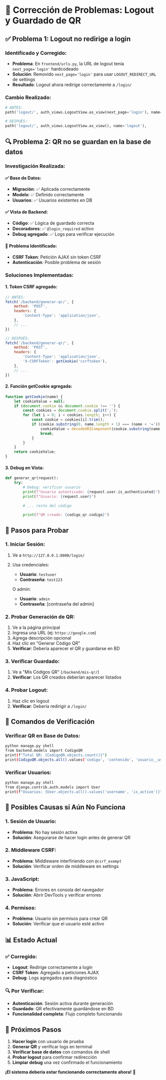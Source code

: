 # 🔧 Corrección de Problemas: Logout y Guardado de QR

## ✅ Problema 1: Logout no redirige a login

### **Identificado y Corregido**:
- **Problema**: En `frontend/urls.py`, la URL de logout tenía `next_page='login'` hardcodeado
- **Solución**: Removido `next_page='login'` para usar `LOGOUT_REDIRECT_URL` de settings
- **Resultado**: Logout ahora redirige correctamente a `/login/`

### **Cambio Realizado**:
```python
# ANTES:
path('logout/', auth_views.LogoutView.as_view(next_page='login'), name='logout'),

# DESPUÉS:
path('logout/', auth_views.LogoutView.as_view(), name='logout'),
```

## 🔍 Problema 2: QR no se guardan en la base de datos

### **Investigación Realizada**:

#### ✅ **Base de Datos**:
- **Migración**: ✅ Aplicada correctamente
- **Modelo**: ✅ Definido correctamente
- **Usuarios**: ✅ Usuarios existentes en DB

#### ✅ **Vista de Backend**:
- **Código**: ✅ Lógica de guardado correcta
- **Decoradores**: ✅ `@login_required` activo
- **Debug agregado**: ✅ Logs para verificar ejecución

#### 🔧 **Problema Identificado**:
- **CSRF Token**: Petición AJAX sin token CSRF
- **Autenticación**: Posible problema de sesión

### **Soluciones Implementadas**:

#### 1. **Token CSRF agregado**:
```javascript
// ANTES:
fetch('/backend/generar-qr/', {
    method: 'POST',
    headers: {
        'Content-Type': 'application/json',
    },
    // ...
})

// DESPUÉS:
fetch('/backend/generar-qr/', {
    method: 'POST',
    headers: {
        'Content-Type': 'application/json',
        'X-CSRFToken': getCookie('csrftoken'),
    },
    // ...
})
```

#### 2. **Función getCookie agregada**:
```javascript
function getCookie(name) {
    let cookieValue = null;
    if (document.cookie && document.cookie !== '') {
        const cookies = document.cookie.split(';');
        for (let i = 0; i < cookies.length; i++) {
            const cookie = cookies[i].trim();
            if (cookie.substring(0, name.length + 1) === (name + '=')) {
                cookieValue = decodeURIComponent(cookie.substring(name.length + 1));
                break;
            }
        }
    }
    return cookieValue;
}
```

#### 3. **Debug en Vista**:
```python
def generar_qr(request):
    try:
        # Debug: verificar usuario
        print(f"Usuario autenticado: {request.user.is_authenticated}")
        print(f"Usuario: {request.user}")
        
        # ... resto del código
        
        print(f"QR creado: {codigo_qr.codigo}")
```

## 🧪 Pasos para Probar

### **1. Iniciar Sesión**:
1. Ve a `http://127.0.0.1:8000/login/`
2. Usa credenciales:
   - **Usuario**: `testuser`
   - **Contraseña**: `test123`
   
   O admin:
   - **Usuario**: `admin`
   - **Contraseña**: [contraseña del admin]

### **2. Probar Generación de QR**:
1. Ve a la página principal
2. Ingresa una URL (ej: `https://google.com`)
3. Agrega descripción opcional
4. Haz clic en "Generar Código QR"
5. **Verificar**: Debería aparecer el QR y guardarse en BD

### **3. Verificar Guardado**:
1. Ve a "Mis Códigos QR" (`/backend/mis-qr/`)
2. **Verificar**: Los QR creados deberían aparecer listados

### **4. Probar Logout**:
1. Haz clic en logout
2. **Verificar**: Debería redirigir a `/login/`

## 🔧 Comandos de Verificación

### **Verificar QR en Base de Datos**:
```bash
python manage.py shell
from backend.models import CodigoQR
print(f"Total QR: {CodigoQR.objects.count()}")
print(CodigoQR.objects.all().values('codigo', 'contenido', 'usuario__username'))
```

### **Verificar Usuarios**:
```bash
python manage.py shell
from django.contrib.auth.models import User
print(f"Usuarios: {User.objects.all().values('username', 'is_active')}")
```

## 🎯 Posibles Causas si Aún No Funciona

### **1. Sesión de Usuario**:
- **Problema**: No hay sesión activa
- **Solución**: Asegurarse de hacer login antes de generar QR

### **2. Middleware CSRF**:
- **Problema**: Middleware interfiriendo con `@csrf_exempt`
- **Solución**: Verificar orden de middleware en settings

### **3. JavaScript**:
- **Problema**: Errores en consola del navegador
- **Solución**: Abrir DevTools y verificar errores

### **4. Permisos**:
- **Problema**: Usuario sin permisos para crear QR
- **Solución**: Verificar que el usuario esté activo

## 📊 Estado Actual

### ✅ **Corregido**:
- **Logout**: Redirige correctamente a login
- **CSRF Token**: Agregado a peticiones AJAX
- **Debug**: Logs agregados para diagnóstico

### 🔍 **Por Verificar**:
- **Autenticación**: Sesión activa durante generación
- **Guardado**: QR efectivamente guardándose en BD
- **Funcionalidad completa**: Flujo completo funcionando

## 🚀 Próximos Pasos

1. **Hacer login** con usuario de prueba
2. **Generar QR** y verificar logs en terminal
3. **Verificar base de datos** con comandos de shell
4. **Probar logout** para confirmar redirección
5. **Limpiar debug** una vez confirmado el funcionamiento

**¡El sistema debería estar funcionando correctamente ahora!** 🎊

